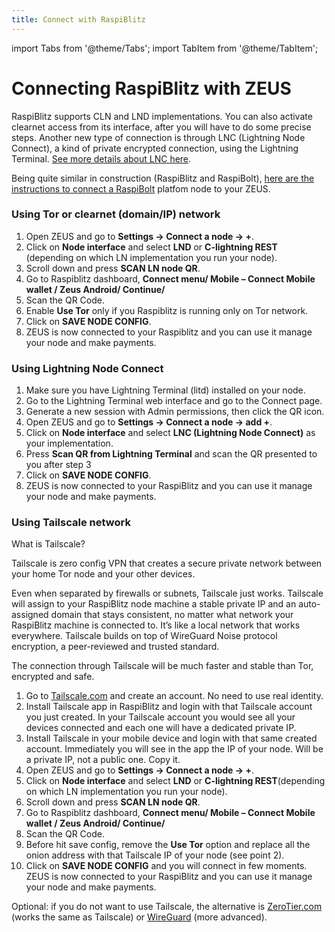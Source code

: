 ```yaml
---
title: Connect with RaspiBlitz
---
```


import Tabs from '@theme/Tabs';
import TabItem from '@theme/TabItem';

# Connecting RaspiBlitz with ZEUS

RaspiBlitz supports CLN and LND implementations. You can also activate clearnet access from its interface, after you will have to do some precise steps.
Another new type of connection is through LNC (Lightning Node Connect), a kind of private encrypted connection, using the Lightning Terminal. [See more details about LNC here](https://docs.lightning.engineering/lightning-network-tools/lightning-terminal/lightning-node-connect).

Being quite similar in construction (RaspiBlitz and RaspiBolt), [here are the instructions to connect a RaspiBolt](https://raspibolt.org/guide/lightning/mobile-app.html) platfom node to your ZEUS.

### Using Tor or clearnet (domain/IP) network

1. Open ZEUS and go to **Settings -> Connect a node -> +**.
2. Click on **Node interface** and select **LND** or **C-lightning REST** (depending on which LN implementation you run your node).
3. Scroll down and press **SCAN LN node QR**.
4. Go to Raspiblitz dashboard, **Connect menu/ Mobile – Connect Mobile wallet / Zeus Android/ Continue/**
5. Scan the QR Code.
6. Enable **Use Tor** only if you Raspiblitz is running only on Tor network.
7. Click on **SAVE NODE CONFIG**.
8. ZEUS is now connected to your Raspiblitz and you can use it manage your node and make payments.

### Using Lightning Node Connect

1. Make sure you have Lightning Terminal (litd) installed on your node.
2. Go to the Lightning Terminal web interface and go to the Connect page.
3. Generate a new session with Admin permissions, then click the QR icon.
4. Open ZEUS and go to **Settings -> Connect a node -> add +**.
5. Click on **Node interface** and select **LNC (Lightning Node Connect)** as your implementation.
6. Press **Scan QR from Lightning Terminal** and scan the QR presented to you after step 3
7. Click on **SAVE NODE CONFIG**.
8. ZEUS is now connected to your RaspiBlitz and you can use it manage your node and make payments.

### Using Tailscale network

What is Tailscale?

Tailscale is zero config VPN that creates a secure private network between your home Tor node and your other devices.

Even when separated by firewalls or subnets, Tailscale just works. Tailscale will assign to your RaspiBlitz node machine a stable private IP and an auto-assigned domain that stays consistent, no matter what network your RaspiBlitz machine is connected to. It’s like a local network that works everywhere. Tailscale builds on top of WireGuard Noise protocol encryption, a peer-reviewed and trusted standard.

The connection through Tailscale will be much faster and stable than Tor, encrypted and safe.

1. Go to [Tailscale.com](https://tailscale.com) and create an account. No need to use real identity.
2. Install Tailscale app in RaspiBlitz and login with that Tailscale account you just created. In your Tailscale account you would see all your devices connected and each one will have a dedicated private IP.
3. Install Tailscale in your mobile device and login with that same created account. Immediately you will see in the app the IP of your node. Will be a private IP, not a public one. Copy it.
4. Open ZEUS and go to **Settings -> Connect a node -> +**.
5. Click on **Node interface** and select **LND** or **C-lightning REST**(depending on which LN implementation you run your node).
6. Scroll down and press **SCAN LN node QR**.
7. Go to Raspiblitz dashboard, **Connect menu/ Mobile – Connect Mobile wallet / Zeus Android/ Continue/**
8. Scan the QR Code.
9. Before hit save config, remove the **Use Tor** option and replace all the onion address with that Tailscale IP of your node (see point 2).
10. Click on **SAVE NODE CONFIG** and you will connect in few moments. ZEUS is now connected to your RaspiBlitz and you can use it manage your node and make payments.

Optional: if you do not want to use Tailscale, the alternative is [ZeroTier.com](https://zerotier.com) (works the same as Tailscale) or [WireGuard](https://wireguard.com) (more advanced).